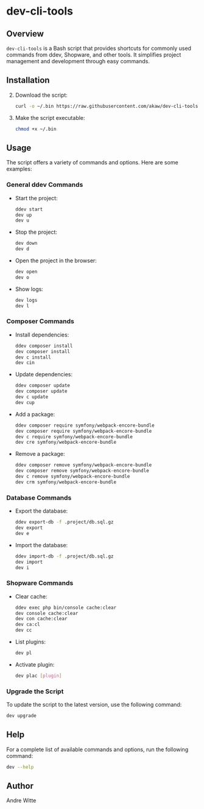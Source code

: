 # dev-cli-tools

## Overview

`dev-cli-tools` is a Bash script that provides shortcuts for commonly used commands from ddev, Shopware, and other tools. It simplifies project management and development through easy commands.

## Installation

2. Download the script:
    ```bash
    curl -o ~/.bin https://raw.githubusercontent.com/akaw/dev-cli-tools/refs/heads/main/dev
    ```

3. Make the script executable:
    ```bash
    chmod +x ~/.bin
    ```

## Usage

The script offers a variety of commands and options. Here are some examples:

### General ddev Commands

- Start the project:
    ```bash
    ddev start
    dev up 
    dev u
    ```

- Stop the project:
    ```bash
    dev down
    dev d
    ```

- Open the project in the browser:
    ```bash
    dev open
    dev o
    ```

- Show logs:
    ```bash
    dev logs
    dev l
    ```

### Composer Commands

- Install dependencies:
    ```bash
    ddev composer install
    dev composer install
    dev c install
    dev cin
    ```

- Update dependencies:
    ```bash
    ddev composer update
    dev composer update
    dev c update
    dev cup
    ```

- Add a package:
    ```bash
    ddev composer require symfony/webpack-encore-bundle
    dev composer require symfony/webpack-encore-bundle
    dev c require symfony/webpack-encore-bundle
    dev cre symfony/webpack-encore-bundle
    ```

- Remove a package:
    ```bash
    ddev composer remove symfony/webpack-encore-bundle
    dev composer remove symfony/webpack-encore-bundle
    dev c remove symfony/webpack-encore-bundle
    dev crm symfony/webpack-encore-bundle
    ```

### Database Commands

- Export the database:
    ```bash
    ddev export-db -f .project/db.sql.gz
    dev export
    dev e
    ```

- Import the database:
    ```bash
    ddev import-db -f .project/db.sql.gz
    dev import
    dev i
    ```

### Shopware Commands

- Clear cache:
    ```bash
    ddev exec php bin/console cache:clear
    dev console cache:clear
    dev con cache:clear
    dev ca:cl
    dev cc
    ```

- List plugins:
    ```bash
    dev pl
    ```

- Activate plugin:
    ```bash
    dev plac [plugin]
    ```

### Upgrade the Script

To update the script to the latest version, use the following command:
```bash
dev upgrade
```

## Help

For a complete list of available commands and options, run the following command:
```bash
dev --help
```

## Author

Andre Witte


